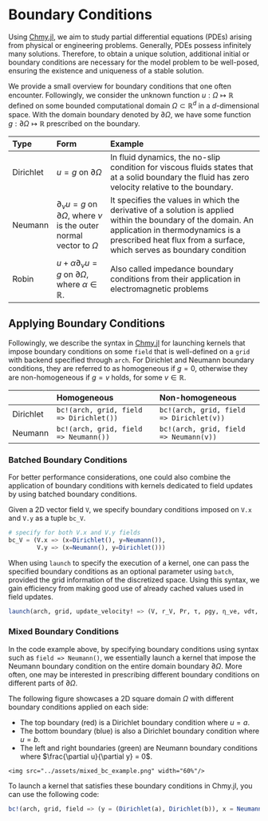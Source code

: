 # Boundary Conditions

Using [Chmy.jl](https://github.com/PTsolvers/Chmy.jl), we aim to study partial differential equations (PDEs) arising from physical or engineering problems. Generally, PDEs possess infinitely many solutions. Therefore, to obtain a unique solution, additional initial or boundary conditions are necessary for the model problem to be well-posed, ensuring the existence and uniqueness of a stable solution.

We provide a small overview for boundary conditions that one often encounter. Followingly, we consider the unknown function $u : \Omega \mapsto \mathbb{R}$ defined on some  bounded computational domain $\Omega \subset \mathbb{R}^d$ in a $d$-dimensional space. With the domain boundary denoted by $\partial \Omega$, we have some function $g : \partial \Omega \mapsto \mathbb{R}$ prescribed on the boundary.


| Type    | Form | Example |
|:------------|:------------|:---------|
| Dirichlet | $u = g$ on $\partial \Omega$ | In fluid dynamics, the no-slip condition for viscous fluids states that at a solid boundary the fluid has zero velocity relative to the boundary. |
| Neumann | $\partial_\nu u = g$ on $\partial \Omega$, where $\nu$ is the outer normal vector to $\Omega$ | It specifies the values in which the derivative of a solution is applied within the boundary of the domain. An application in thermodynamics is a prescribed heat flux from a surface, which serves as boundary condition |
| Robin  |  $u + \alpha \partial_\nu u = g$ on $\partial \Omega$, where $\alpha \in \mathbb{R}$.  | Also called impedance boundary conditions from their application in electromagnetic problems |


## Applying Boundary Conditions

Followingly, we describe the syntax in [Chmy.jl](https://github.com/PTsolvers/Chmy.jl) for launching kernels that impose boundary conditions on some `field` that is well-defined on a `grid` with backend specified through `arch`. For Dirichlet and Neumann boundary conditions, they are referred to as homogeneous if $g = 0$, otherwise they are non-homogeneous if $g = v$ holds, for some $v\in \mathbb{R}$.

|     | Homogeneous | Non-homogeneous |
|:------------|:------------|:------------|
| Dirichlet | `bc!(arch, grid, field => Dirichlet())` | `bc!(arch, grid, field => Dirichlet(v))` |
| Neumann | `bc!(arch, grid, field => Neumann())` | `bc!(arch, grid, field => Neumann(v))` |


### Batched Boundary Conditions

For better performance considerations, one could also combine the application of boundary conditions with kernels dedicated to field updates by using batched boundary conditions.

Given a 2D vector field `V`, we specify boundary conditions imposed on `V.x` and `V.y` as a tuple `bc_V`.

```julia
# specify for both V.x and V.y fields
bc_V = (V.x => (x=Dirichlet(), y=Neumann()),
        V.y => (x=Neumann(), y=Dirichlet()))
```

When using `launch` to specify the execution of a kernel, one can pass the specified boundary conditions as an optional parameter using `batch`, provided the grid information of the discretized space. Using this syntax, we gain efficiency from making good use of already cached values used in field updates.
```julia
launch(arch, grid, update_velocity! => (V, r_V, Pr, τ, ρgy, η_ve, νdτ, grid); bc=batch(grid, bc_V...))
```


### Mixed Boundary Conditions

In the code example above, by specifying boundary conditions using syntax such as `field => Neumann()`, we essentially launch a kernel that impose the Neumann boundary condition on the entire domain boundary $\partial \Omega$. More often, one may be interested in prescribing different boundary conditions on different parts of $\partial \Omega$.


The following figure showcases a 2D square domain $\Omega$ with different boundary conditions applied on each side:

- The top boundary (red) is a Dirichlet boundary condition where $u = a$.
- The bottom boundary (blue) is also a Dirichlet boundary condition where $u = b$.
- The left and right boundaries (green) are Neumann boundary conditions where $\frac{\partial u}{\partial y} = 0$.


```@raw html
<img src="../assets/mixed_bc_example.png" width="60%"/>
```

To launch a kernel that satisfies these boundary conditions in Chmy.jl, you can use the following code:

```julia
bc!(arch, grid, field => (y = (Dirichlet(a), Dirichlet(b)), x = Neumann()))
```